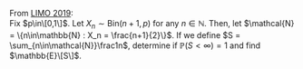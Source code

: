 From [LIMO 2019][1]:   
Fix $p\in\[0,1\]$. Let $X_n\sim \text{Bin}(n+1,p)$ for any $n\in\mathbb{N}$. Then, let $\mathcal{N} = \{n\in\mathbb{N} : X_n = \frac{n+1}{2}\}$.
If we define $S = \sum_{n\in\mathcal{N}}\frac1n$, determine if $\mathbb{P}(S<\infty) = 1$ and find $\mathbb{E}\[S\]$.

[1]: https://limo2019.nsaweb.nl/
